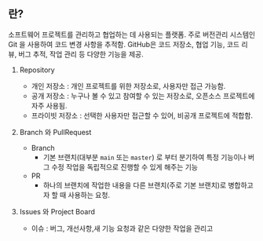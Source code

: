 

## 란?

소프트웨어 프로젝트를 관리하고 협업하는 데 사용되는 플랫폼.
주로 버전관리 시스템인 Git 을 사용하여 코드 변경 사항을 추적함.
GitHub은 코드 저장소, 협업 기능, 코드 리뷰, 버그 추적, 작업 관리 등 다양한 기능을 제공.


1. Repository
	* 개인 저장소 : 개인 프로젝트를 위한 저장소로, 사용자만 접근 가능함.
	* 공개 저장소 : 누구나 볼 수 있고 참여할 수 있는 저장소로, 오픈소스 프로젝트에 자주 사용됨.
	* 프라이빗 저장소 : 선택한 사용자만 접근할 수 있어, 비공개 프로젝트에 적합함.

2. Branch 와 PullRequest
	* Branch
		* 기본 브랜치(대부분 `main` 또는 `master`) 로 부터 분기하여 특정 기능이나 버그 수정 작업을 독립적으로 진행할 수 있게 해주는 기능
	* PR
		* 하나의 브랜치에 작업한 내용을 다른 브랜치(주로 기본 브랜치)로 병합하고자 할 때 사용하는 요청.

3. Issues 와 Project Board
	* 이슈 : 버그, 개선사항,새 기능 요청과 같은 다양한 작업을 관리고 